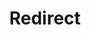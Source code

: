 ﻿---
layout: src/layouts/Redirect.astro
title: Redirect
redirect: https://yamldoc.liuyan.wang/docs/octopus-rest-api/cli/octopus-worker-pool
pubDate:  2023-01-01
navSearch: false
navSitemap: false
navMenu: false
---
